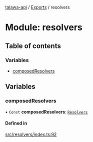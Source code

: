 [talawa-api](../README.md) / [Exports](../modules.md) / resolvers

# Module: resolvers

## Table of contents

### Variables

- [composedResolvers](resolvers.md#composedresolvers)

## Variables

### composedResolvers

• `Const` **composedResolvers**: [`Resolvers`](types_generatedGraphQLTypes.md#resolvers)

#### Defined in

[src/resolvers/index.ts:92](https://github.com/PalisadoesFoundation/talawa-api/blob/b8b7d29/src/resolvers/index.ts#L92)
